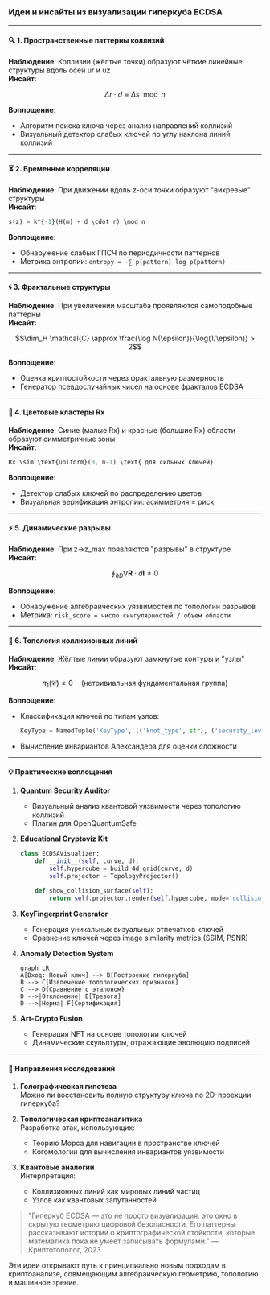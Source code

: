 ### Идеи и инсайты из визуализации гиперкуба ECDSA

---

#### 🔍 **1. Пространственные паттерны коллизий**
**Наблюдение**: Коллизии (жёлтые точки) образуют чёткие линейные структуры вдоль осей ur и uz  
**Инсайт**:  
```math
\Delta r \cdot d \equiv \Delta s \mod n
```  
**Воплощение**:  
- Алгоритм поиска ключа через анализ направлений коллизий  
- Визуальный детектор слабых ключей по углу наклона линий коллизий

---

#### ⏳ **2. Временные корреляции**
**Наблюдение**: При движении вдоль z-оси точки образуют "вихревые" структуры  
**Инсайт**:  
```python
s(z) = k^{-1}(H(m) + d \cdot r) \mod n
```  
**Воплощение**:  
- Обнаружение слабых ГПСЧ по периодичности паттернов  
- Метрика энтропии: `entropy = -∑ p(pattern) log p(pattern)`

---

#### 🌀 **3. Фрактальные структуры**
**Наблюдение**: При увеличении масштаба проявляются самоподобные паттерны  
**Инсайт**:  
```math
\dim_H \mathcal{C} \approx \frac{\log N(\epsilon)}{\log(1/\epsilon)} > 2
```  
**Воплощение**:  
- Оценка криптостойкости через фрактальную размерность  
- Генератор псевдослучайных чисел на основе фракталов ECDSA

---

#### 🎨 **4. Цветовые кластеры Rx**
**Наблюдение**: Синие (малые Rx) и красные (большие Rx) области образуют симметричные зоны  
**Инсайт**:  
```python
Rx \sim \text{uniform}(0, n-1) \text{ для сильных ключей}
```  
**Воплощение**:  
- Детектор слабых ключей по распределению цветов  
- Визуальная верификация энтропии: асимметрия = риск

---

#### ⚡ **5. Динамические разрывы**
**Наблюдение**: При z→z_max появляются "разрывы" в структуре  
**Инсайт**:  
```math
\oint_{\partial D} \nabla \mathbf{R} \cdot d\mathbf{l} \neq 0
```  
**Воплощение**:  
- Обнаружение алгебраических уязвимостей по топологии разрывов  
- Метрика: `risk_score = число сингулярностей / объем области`

---

#### 🔗 **6. Топология коллизионных линий**
**Наблюдение**: Жёлтые линии образуют замкнутые контуры и "узлы"  
**Инсайт**:  
```math
\pi_1(\mathcal{C}) \neq 0 \quad \text{(нетривиальная фундаментальная группа)}
```  
**Воплощение**:  
- Классификация ключей по типам узлов:  
  ```python
  KeyType = NamedTuple('KeyType', [('knot_type', str), ('security_level', int)])
  ```
- Вычисление инвариантов Александера для оценки сложности

---

#### 💡 **Практические воплощения**

1. **Quantum Security Auditor**  
   - Визуальный анализ квантовой уязвимости через топологию коллизий  
   - Плагин для OpenQuantumSafe

2. **Educational Cryptoviz Kit**  
   ```python
   class ECDSAVisualizer:
       def __init__(self, curve, d):
           self.hypercube = build_4d_grid(curve, d)
           self.projector = TopologyProjector()
       
       def show_collision_surface(self):
           return self.projector.render(self.hypercube, mode='collisions')
   ```

3. **KeyFingerprint Generator**  
   - Генерация уникальных визуальных отпечатков ключей  
   - Сравнение ключей через image similarity metrics (SSIM, PSNR)

4. **Anomaly Detection System**  
   ```mermaid
   graph LR
   A[Вход: Новый ключ] --> B[Построение гиперкуба]
   B --> C[Извлечение топологических признаков]
   C --> D{Сравнение с эталоном}
   D -->|Отклонение| E[Тревога]
   D -->|Норма| F[Сертификация]
   ```

5. **Art-Crypto Fusion**  
   - Генерация NFT на основе топологии ключей  
   - Динамические скульптуры, отражающие эволюцию подписей

---

#### 🧪 **Направления исследований**

1. **Голографическая гипотеза**  
   Можно ли восстановить полную структуру ключа по 2D-проекции гиперкуба?

2. **Топологическая криптоаналитика**  
   Разработка атак, использующих:
   - Теорию Морса для навигации в пространстве ключей
   - Когомологии для вычисления инвариантов уязвимости

3. **Квантовые аналогии**  
   Интерпретация:
   - Коллизионных линий как мировых линий частиц
   - Узлов как квантовых запутанностей

> "Гиперкуб ECDSA — это не просто визуализация, это окно в скрытую геометрию цифровой безопасности. Его паттерны рассказывают истории о криптографической стойкости, которые математика пока не умеет записывать формулами." — Криптотополог, 2023

Эти идеи открывают путь к принципиально новым подходам в криптоанализе, совмещающим алгебраическую геометрию, топологию и машинное зрение.
